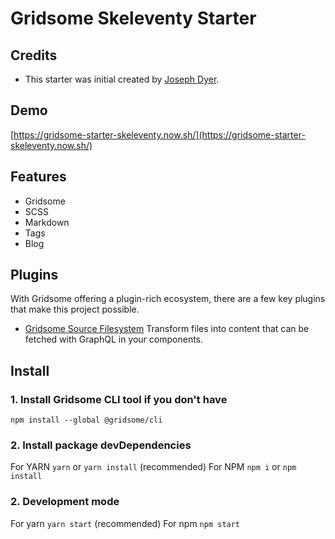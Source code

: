 # Gridsome Skeleventy Starter

## Credits

- This starter was initial created by [Joseph Dyer](https://github.com/josephdyer).

## Demo

[https://gridsome-starter-skeleventy.now.sh/](https://gridsome-starter-skeleventy.now.sh/)

## Features

- Gridsome
- SCSS
- Markdown
- Tags
- Blog

## Plugins

With Gridsome offering a plugin-rich ecosystem, there are a few key plugins that make this project possible.

- [Gridsome Source Filesystem](https://gridsome.org/plugins/@gridsome/source-filesystem) Transform files into content that can be fetched with GraphQL in your components.

## Install

### 1. Install Gridsome CLI tool if you don't have

`npm install --global @gridsome/cli`

### 2. Install package devDependencies

For YARN `yarn` or `yarn install` (recommended)
For NPM `npm i` or `npm install`

### 2. Development mode

For yarn `yarn start` (recommended)
For npm `npm start`
